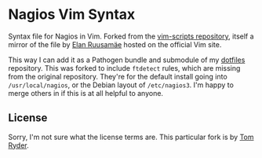 Nagios Vim Syntax
=================

Syntax file for Nagios in Vim. Forked from the [vim-scripts repository][1],
itself a mirror of the file by [Elan Ruusamäe][2] hosted on the official Vim
site.

This way I can add it as a Pathogen bundle and submodule of my [dotfiles][3]
repository. This was forked to include `ftdetect` rules, which are missing from
the original repository. They're for the default install going into
`/usr/local/nagios`, or the Debian layout of `/etc/nagios3`. I'm happy to merge
others in if this is at all helpful to anyone.

License
-------

Sorry, I'm not sure what the license terms are. This particular fork is by [Tom
Ryder][4].

[1]: https://github.com/vim-scripts/nagios-syntax
[2]: http://www.vim.org/scripts/script.php?script_id=2261
[3]: https://github.com/tejr/dotfiles
[4]: http://www.sanctum.geek.nz/about/tom-ryder

